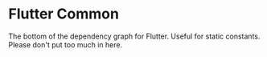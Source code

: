Flutter Common
==============

The bottom of the dependency graph for Flutter. Useful for static constants.
Please don't put too much in here.
